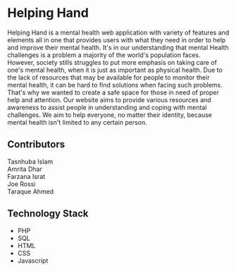 # Helping Hand
Helping Hand is a mental health web application with variety of features and elements all in one that provides users with what they need in order to help and improve their mental health. It's in our understanding that mental Health challenges is a problem a majority of the world's population faces. However, society stills struggles to put more emphasis on taking care of one's mental health, when it is just as important as physical health. Due to the lack of resources that may be available for people to monitor their mental health, it can be hard to find solutions when facing such problems. That's why we wanted to create a safe space for those in need of proper help and attention. Our website aims to provide various resources and awareness to assist people in understanding and coping with mental challenges. We aim to help everyone, no matter their identity, because mental health isn't limited to any certain person.

## Contributors
Tasnhuba Islam  
Amrita Dhar  
Farzana Israt  
Joe Rossi  
Taraque Ahmed

## Technology Stack
* PHP
* SQL
* HTML  
* CSS  
* Javascript  

